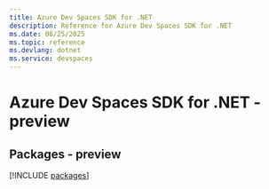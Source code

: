```yaml
---
title: Azure Dev Spaces SDK for .NET
description: Reference for Azure Dev Spaces SDK for .NET
ms.date: 08/25/2025
ms.topic: reference
ms.devlang: dotnet
ms.service: devspaces
---
```

# Azure Dev Spaces SDK for .NET - preview
## Packages - preview
[!INCLUDE [packages](dev-spaces-index.md)]